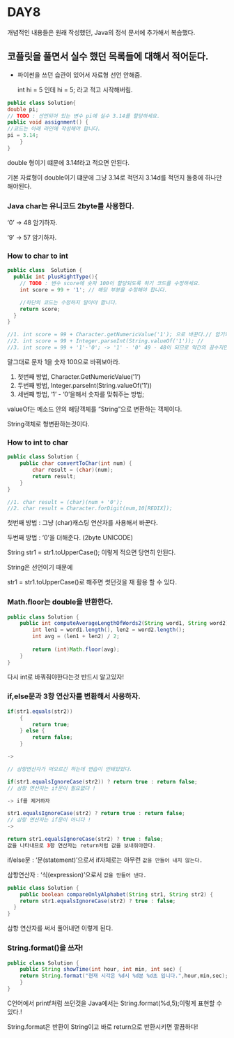 # DAY8

개념적인 내용들은 원래 작성했던, Java의 정석 문서에 추가해서 복습했다.

## 코플릿을 풀면서 실수 했던 목록들에 대해서 적어둔다.

- 파이썬을 쓰던 습관이 있어서 자료형 선언 안해줌.

    int hi = 5 인데 hi = 5; 라고 적고 시작해버림.


```java
public class Solution{
double pi;
// TODO : 선언되어 있는 변수 pi에 실수 3.14를 할당하세요.
public void assignment() {
//코드는 아래 라인에 작성해야 합니다.
pi = 3.14;
    }
}
```

double 형이기 떄문에 3.14f라고 적으면 안된다.

기본 자료형이 double이기 떄문에 그냥 3.14로 적던지 3.14d를 적던지 둘중에 하나만 해야된다.

### Java char는 유니코드 2byte를 사용한다.

‘0’ → 48 암기하자.

‘9’ → 57 암기하자.

### How to char to int

```java
public class  Solution { 
  public int plusRightType(){
    // TODO : 변수 score에 숫자 100이 할당되도록 하기 코드를 수정하세요.
    int score = 99 + '1'; // 해당 부분을 수정해야 합니다.

    //하단의 코드는 수정하지 말아야 합니다.
    return score;
  }
}

//1. int score = 99 + Character.getNumericValue('1'); 으로 바꾼다.// 암기되있어야된다.
//2. int score = 99 + Integer.parseInt(String.valueOf('1')); //
//3. int score = 99 + '1'-'0'; -> '1' - '0' 49 - 48이 되므로 약간의 꼼수지만. 잘 먹힌다.
```

말그대로 문자 1을 숫자 100으로 바꿔보아라.

1. 첫번째 방법, Character.GetNumericValue(’1’)
2. 두번째 방법, Integer.parseInt(String.valueOf(’1’))
3. 세번째 방법, ‘1’ - ‘0’을해서 숫자를 맞춰주는 방법;

valueOf는 메소드 안의 해당객체를 “String”으로 변환하는 객체이다.

String객체로 형변환하는것이다.

### How to int to char

```java
public class Solution { 
    public char convertToChar(int num) {
        char result = (char)(num);
        return result;
    }
}

//1. char result = (char)(num + '0');
//2. char result = Character.forDigit(num,10[REDIX]);
```

첫번째 방법 : 그냥 (char)캐스팅 연산자를 사용해서 바꾼다.

두번째 방법 : ‘0’을 더해준다. (2byte UNICODE)

String str1 = str1.toUpperCase(); 이렇게 적으면 당연히 안된다.

String은 선언이기 때문에

str1 = str1.toUpperCase()로 해주면 썻던것을 재 활용 할 수 있다.

### Math.floor는 double을 반환한다. 

```java
public class Solution { 
    public int computeAverageLengthOfWords2(String word1, String word2) {
        int len1 = word1.length(), len2 = word2.length();
        int avg = (len1 + len2) / 2;
	
        return (int)Math.floor(avg);
    } 
}
```

다시 int로 바꿔줘야한다는것 반드시 알고있자!

### if,else문과 3항 연산자를 변환해서 사용하자.

```java
if(str1.equals(str2))
    {
        return true;
    } else {
        return false;
    }

->

// 삼항연산자가 떠오르긴 하는데 연습이 안돼있었다.

if(str1.equalsIgnoreCase(str2)) ? return true : return false;
// 삼항 연산자는 if문이 필요없다 !

-> if를 제거하자

str1.equalsIgnoreCase(str2) ? return true : return false;
// 삼항 연산자는 if문이 아니다 !
->

return str1.equalsIgnoreCase(str2) ? true : false;
값을 나타내므로 3항 연산자는 return처럼 값을 보내줘야한다.
```

if/else문 : ‘문(statement)’으로서 if자체로는 아무런 `값을 만들어 내지 않는다.`

삼항연산자 : ‘식(expression)’으로서 `값을 만들어 낸다.`

```java
public class Solution { 
    public boolean compareOnlyAlphabet(String str1, String str2) {
    return str1.equalsIgnoreCase(str2) ? true : false;
  }
}
```

삼항 연산자를 써서 풀어내면 이렇게 된다.


### String.format()을 쓰자!

```java
public class Solution { 
    public String showTime(int hour, int min, int sec) {
    return String.format("현재 시각은 %d시 %d분 %d초 입니다.",hour,min,sec);
	}
}
```

C언어에서 printf처럼 쓰던것을 Java에서는 String.format(%d,5);이렇게 표현할 수 있다.!

String.format은 반환이 String이고 바로 return으로 반환시키면 깔끔하다!
